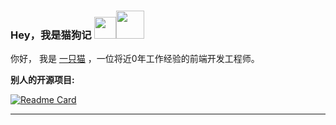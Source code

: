 ### Hey，我是猫狗记 <img src="https://tva1.sinaimg.cn/large/008eGmZEly1gov6vflvalg306p06igpe.gif" width="35px"><img src="https://tva1.sinaimg.cn/large/008eGmZEly1gov70ed0sng303g03g0sr.gif" width="45px">

你好， 我是 [一只猫](https://mp.weixin.qq.com/s?__biz=MzUxNTg4MDkzNQ==&mid=100000374&idx=1&sn=3976ed80e314a5e278bb385f8eba5ba5&chksm=79aea0fe4ed929e8c9c0080613c9882456b4e1abf8b47dcc82beef1565414f909322878346ab#rd) ，一位将近0年工作经验的前端开发工程师。

**别人的开源项目:**

[![Readme Card](https://github-readme-stats.vercel.app/api/pin/?username=mao2022&repo=chinese-xinhua)](https://github.com/mao2022/chinese-xinhua)

----------


